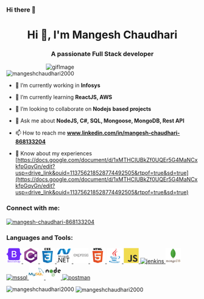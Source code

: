 ### Hi there 👋
<h1 align="center">Hi 👋, I'm Mangesh Chaudhari</h1>
<h3 align="center">A passionate Full Stack developer </h3>
<img align="right" width="400" alt="gifImage" src="https://example.com/image.jpg](https://www.rurutek.com/assets/img/software-engineer.gif">

<p align="left"> <img src="https://komarev.com/ghpvc/?username=mangeshchaudhari2000&label=Profile%20views&color=0e75b6&style=flat" alt="mangeshchaudhari2000" /> </p>

- 🔭 I’m currently working in **Infosys**

- 🌱 I’m currently learning **ReactJS, AWS**

- 👯 I’m looking to collaborate on **Nodejs based projects**

- 💬 Ask me about **NodeJS, C#, SQL, Mongoose, MongoDB, Rest API**

- 📫 How to reach me **www.linkedin.com/in/mangesh-chaudhari-868133204**

- 📄 Know about my experiences [https://docs.google.com/document/d/1xMTHCIUBkZf0UQEr5G4MaNCxkfpGqyGn/edit?usp=drive_link&ouid=113756218528774492505&rtpof=true&sd=true](https://docs.google.com/document/d/1xMTHCIUBkZf0UQEr5G4MaNCxkfpGqyGn/edit?usp=drive_link&ouid=113756218528774492505&rtpof=true&sd=true)

<h3 align="left">Connect with me:</h3>
<p align="left">
<a href="https://linkedin.com/in/mangesh-chaudhari-868133204" target="blank"><img align="center" src="https://raw.githubusercontent.com/rahuldkjain/github-profile-readme-generator/master/src/images/icons/Social/linked-in-alt.svg" alt="mangesh-chaudhari-868133204" height="30" width="40" /></a>
</p>

<h3 align="left">Languages and Tools:</h3>
<p align="left"> <a href="https://getbootstrap.com" target="_blank" rel="noreferrer"> <img src="https://raw.githubusercontent.com/devicons/devicon/master/icons/bootstrap/bootstrap-plain-wordmark.svg" alt="bootstrap" width="40" height="40"/> </a> <a href="https://www.w3schools.com/cs/" target="_blank" rel="noreferrer"> <img src="https://raw.githubusercontent.com/devicons/devicon/master/icons/csharp/csharp-original.svg" alt="csharp" width="40" height="40"/> </a> <a href="https://www.w3schools.com/css/" target="_blank" rel="noreferrer"> <img src="https://raw.githubusercontent.com/devicons/devicon/master/icons/css3/css3-original-wordmark.svg" alt="css3" width="40" height="40"/> </a> <a href="https://dotnet.microsoft.com/" target="_blank" rel="noreferrer"> <img src="https://raw.githubusercontent.com/devicons/devicon/master/icons/dot-net/dot-net-original-wordmark.svg" alt="dotnet" width="40" height="40"/> </a> <a href="https://expressjs.com" target="_blank" rel="noreferrer"> <img src="https://raw.githubusercontent.com/devicons/devicon/master/icons/express/express-original-wordmark.svg" alt="express" width="40" height="40"/> </a> <a href="https://www.w3.org/html/" target="_blank" rel="noreferrer"> <img src="https://raw.githubusercontent.com/devicons/devicon/master/icons/html5/html5-original-wordmark.svg" alt="html5" width="40" height="40"/> </a> <a href="https://www.java.com" target="_blank" rel="noreferrer"> <img src="https://raw.githubusercontent.com/devicons/devicon/master/icons/java/java-original.svg" alt="java" width="40" height="40"/> </a> <a href="https://developer.mozilla.org/en-US/docs/Web/JavaScript" target="_blank" rel="noreferrer"> <img src="https://raw.githubusercontent.com/devicons/devicon/master/icons/javascript/javascript-original.svg" alt="javascript" width="40" height="40"/> </a> <a href="https://www.jenkins.io" target="_blank" rel="noreferrer"> <img src="https://www.vectorlogo.zone/logos/jenkins/jenkins-icon.svg" alt="jenkins" width="40" height="40"/> </a> <a href="https://www.mongodb.com/" target="_blank" rel="noreferrer"> <img src="https://raw.githubusercontent.com/devicons/devicon/master/icons/mongodb/mongodb-original-wordmark.svg" alt="mongodb" width="40" height="40"/> </a> <a href="https://www.microsoft.com/en-us/sql-server" target="_blank" rel="noreferrer"> <img src="https://www.svgrepo.com/show/303229/microsoft-sql-server-logo.svg" alt="mssql" width="40" height="40"/> </a> <a href="https://www.mysql.com/" target="_blank" rel="noreferrer"> <img src="https://raw.githubusercontent.com/devicons/devicon/master/icons/mysql/mysql-original-wordmark.svg" alt="mysql" width="40" height="40"/> </a> <a href="https://nodejs.org" target="_blank" rel="noreferrer"> <img src="https://raw.githubusercontent.com/devicons/devicon/master/icons/nodejs/nodejs-original-wordmark.svg" alt="nodejs" width="40" height="40"/> </a> <a href="https://postman.com" target="_blank" rel="noreferrer"> <img src="https://www.vectorlogo.zone/logos/getpostman/getpostman-icon.svg" alt="postman" width="40" height="40"/> </a> </p>

<p><img align="left" src="https://github-readme-stats.vercel.app/api/top-langs?username=mangeshchaudhari2000&show_icons=true&locale=en&layout=compact" alt="mangeshchaudhari2000" /></p>

<p>&nbsp;<img align="center" src="https://github-readme-stats.vercel.app/api?username=mangeshchaudhari2000&show_icons=true&locale=en" alt="mangeshchaudhari2000" /></p>
